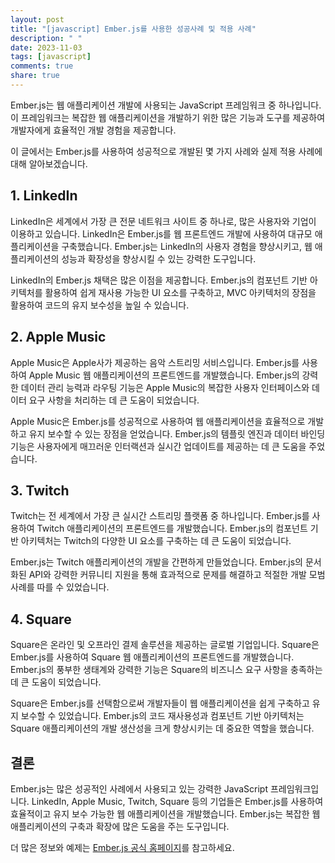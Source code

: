 ```yaml
---
layout: post
title: "[javascript] Ember.js를 사용한 성공사례 및 적용 사례"
description: " "
date: 2023-11-03
tags: [javascript]
comments: true
share: true
---
```


Ember.js는 웹 애플리케이션 개발에 사용되는 JavaScript 프레임워크 중 하나입니다. 이 프레임워크는 복잡한 웹 애플리케이션을 개발하기 위한 많은 기능과 도구를 제공하여 개발자에게 효율적인 개발 경험을 제공합니다.

이 글에서는 Ember.js를 사용하여 성공적으로 개발된 몇 가지 사례와 실제 적용 사례에 대해 알아보겠습니다.

## 1. LinkedIn

LinkedIn은 세계에서 가장 큰 전문 네트워크 사이트 중 하나로, 많은 사용자와 기업이 이용하고 있습니다. LinkedIn은 Ember.js를 웹 프론트엔드 개발에 사용하여 대규모 애플리케이션을 구축했습니다. Ember.js는 LinkedIn의 사용자 경험을 향상시키고, 웹 애플리케이션의 성능과 확장성을 향상시킬 수 있는 강력한 도구입니다.

LinkedIn의 Ember.js 채택은 많은 이점을 제공합니다. Ember.js의 컴포넌트 기반 아키텍처를 활용하여 쉽게 재사용 가능한 UI 요소를 구축하고, MVC 아키텍처의 장점을 활용하여 코드의 유지 보수성을 높일 수 있습니다.

## 2. Apple Music

Apple Music은 Apple사가 제공하는 음악 스트리밍 서비스입니다. Ember.js를 사용하여 Apple Music 웹 애플리케이션의 프론트엔드를 개발했습니다. Ember.js의 강력한 데이터 관리 능력과 라우팅 기능은 Apple Music의 복잡한 사용자 인터페이스와 데이터 요구 사항을 처리하는 데 큰 도움이 되었습니다.

Apple Music은 Ember.js를 성공적으로 사용하여 웹 애플리케이션을 효율적으로 개발하고 유지 보수할 수 있는 장점을 얻었습니다. Ember.js의 템플릿 엔진과 데이터 바인딩 기능은 사용자에게 매끄러운 인터랙션과 실시간 업데이트를 제공하는 데 큰 도움을 주었습니다.

## 3. Twitch

Twitch는 전 세계에서 가장 큰 실시간 스트리밍 플랫폼 중 하나입니다. Ember.js를 사용하여 Twitch 애플리케이션의 프론트엔드를 개발했습니다. Ember.js의 컴포넌트 기반 아키텍처는 Twitch의 다양한 UI 요소를 구축하는 데 큰 도움이 되었습니다.

Ember.js는 Twitch 애플리케이션의 개발을 간편하게 만들었습니다. Ember.js의 문서화된 API와 강력한 커뮤니티 지원을 통해 효과적으로 문제를 해결하고 적절한 개발 모범 사례를 따를 수 있었습니다.

## 4. Square

Square은 온라인 및 오프라인 결제 솔루션을 제공하는 글로벌 기업입니다. Square은 Ember.js를 사용하여 Square 웹 애플리케이션의 프론트엔드를 개발했습니다. Ember.js의 풍부한 생태계와 강력한 기능은 Square의 비즈니스 요구 사항을 충족하는 데 큰 도움이 되었습니다.

Square은 Ember.js를 선택함으로써 개발자들이 웹 애플리케이션을 쉽게 구축하고 유지 보수할 수 있었습니다. Ember.js의 코드 재사용성과 컴포넌트 기반 아키텍처는 Square 애플리케이션의 개발 생산성을 크게 향상시키는 데 중요한 역할을 했습니다.

## 결론

Ember.js는 많은 성공적인 사례에서 사용되고 있는 강력한 JavaScript 프레임워크입니다. LinkedIn, Apple Music, Twitch, Square 등의 기업들은 Ember.js를 사용하여 효율적이고 유지 보수 가능한 웹 애플리케이션을 개발했습니다. Ember.js는 복잡한 웹 애플리케이션의 구축과 확장에 많은 도움을 주는 도구입니다.

더 많은 정보와 예제는 [Ember.js 공식 홈페이지](https://emberjs.com/)를 참고하세요.